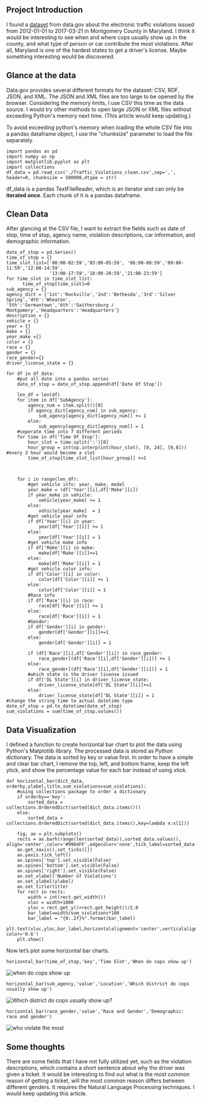 ## Project Introduction
I found a [dataset](https://catalog.data.gov/dataset/traffic-violations-56dda) from data.gov about the electronic traffic violations issued from 2012-01-01 to 2017-03-21 in Montgomery County in Maryland. I think it would be interesting to see when and where cops usually show up in the county, and what type of person or car contribute the most violations. After all, Maryland is one of the hardest states to get a driver's license. Maybe something interesting would be discovered.

## Glance at the data
Data.gov provides several different formats for the dataset: CSV, RDF, JSON, and XML. The JSON and XML files are too large to be opened by the browser. Considering the memory limits, I use CSV this time as the data source. I would try other methods to open large JSON or XML files without exceeding Python's memory next time. (This article would keep updating.)

To avoid exceeding python's memory when loading the whole CSV file into a pandas dataframe object, I use the "chunksize" parameter to load the file separately. 

```
import pandas as pd
import numpy as np
import matplotlib.pyplot as plt
import collections
df_data = pd.read_csv('./Traffic_Violations_clean.csv',sep=',', header=0, chunksize = 500000,dtype = str)
```

df_data is a pandas TextFileReader, which is an iterator and can only be **iterated once**. Each chunk of it is a pandas dataframe.

## Clean Data
After glancing at the CSV file, I want to extract the fields such as date of stop, time of stop, agency name, violation descriptions, car information, and demographic information.

```
date_of_stop = pd.Series()
time_of_stop = {}
time_slot_list=['00:00-02:59','03:00-05:59', '06:00-08:59','09:00-11:59','12:00-14:59',
                '13:00-17:59','18:00-20:59','21:00-23:59']
for time_slot in time_slot_list:
      time_of_stop[time_slot]=0             
sub_agency = {}
agency_dict = {'1st':'Rockville','2nd':'Bethesda','3rd':'Silver Spring','4th':'Wheaton',
'5th':'Germantown','6th':'Gaithersburg / Montgomery','Headquarters':'Headquarters'}
description = {}
vehicle = {}
year = {}
make = {}
year_make ={}
color = {}
race = {}
gender = {}
race_gender={}
driver_license_state = {}

for df in df_data:
    #put all date into a pandas series
    date_of_stop = date_of_stop.append(df['Date Of Stop'])
    
    len_df = len(df)
    for item in df['SubAgency']:
        agency_num = item.split()[0]
        if agency_dict[agency_num] in sub_agency:
            sub_agency[agency_dict[agency_num]] += 1
        else:
            sub_agency[agency_dict[agency_num]] = 1
    #seperate time into 7 different perieds
    for time in df['Time Of Stop']:
        hour_slot = time.split(':')[0]
        hour_group = int(np.interp(int(hour_slot), [0, 24], [0,8])) #every 3 hour would become a slot       
        time_of_stop[time_slot_list[hour_group]] +=1

        
    
    for i in range(len_df):
        #get vehicle info: year, make, model
        year_make = (df['Year'][i],df['Make'][i])
        if year_make in vehicle:
            vehicle[year_make] += 1
        else:
            vehicle[year_make]  = 1
        #get vehicle year info
        if df['Year'][i] in year:
            year[df['Year'][i]] += 1
        else:
            year[df['Year'][i]] = 1
        #get vehicle make info
        if df['Make'][i] in make:
            make[df['Make'][i]]+=1
        else:
            make[df['Make'][i]] = 1       
        #get vehicle color info:
        if df['Color'][i] in color:
            color[df['Color'][i]] += 1
        else:
            color[df['Color'][i]] = 1
        #Race info
        if df['Race'][i] in race:
            race[df['Race'][i]] += 1
        else:
            race[df['Race'][i]] = 1
        #Gender:
        if df['Gender'][i] in gender:
            gender[df['Gender'][i]]+=1
        else:
            gender[df['Gender'][i]] = 1
        
        if (df['Race'][i],df['Gender'][i]) in race_gender:
            race_gender[(df['Race'][i],df['Gender'][i])] += 1
        else:
            race_gender[(df['Race'][i],df['Gender'][i])] = 1
        #which state is the driver license issued
        if df['DL State'][i] in driver_license_state:
            driver_license_state[df['DL State'][i]]+=1
        else:
            driver_license_state[df['DL State'][i]] = 1
#change the string time to actual datetime type            
date_of_stop = pd.to_datetime(date_of_stop)      
sum_violations = sum(time_of_stop.values())               
```

## Data Visualization
I defined a function to create horizontal bar chart to plot the data using Python's Matplotlib library. The processed data is stored as Python dictionary. The data is sorted by key or value first. In order to have a simple and clear bar chart, I remove the top, left, and bottom frame, keep the left ytick, and show the percentage value for each bar instead of using xtick. 

```
def horizontal_bar(dict_data, orderby,ylabel,title,sum_violations=sum_violations):
    #using collections package to order a dictionary 
    if orderby=='key':
        sorted_data = collections.OrderedDict(sorted(dict_data.items()))
    else:
        sorted_data = collections.OrderedDict(sorted(dict_data.items(),key=lambda x:x[1]))
    
    fig, ax = plt.subplots()
    rects = ax.barh(range(len(sorted_data)),sorted_data.values(), align='center',color='#99D4FF',edgecolor='none',tick_label=sorted_data.keys())        
    ax.get_xaxis().set_ticks([])
    ax.yaxis.tick_left()
    ax.spines['top'].set_visible(False)
    ax.spines['bottom'].set_visible(False)
    ax.spines['right'].set_visible(False)
    ax.set_xlabel('Number of Violations')
    ax.set_ylabel(ylabel)
    ax.set_title(title)
    for rect in rects:
        width = int(rect.get_width())
        xloc = width+1000
        yloc = rect.get_y()+rect.get_height()/2.0
        bar_label=width/sum_violations*100
        bar_label = "{0:.2f}%".format(bar_label)
        plt.text(xloc,yloc,bar_label,horizontalalignment='center',verticalalignment='center', color='0.6')
    plt.show()    
```

Now let’s plot some horizontal bar charts.

```
horizontal_bar(time_of_stop,'key','Time Slot','When do cops show up')   
```

![when do cops show up](./time_cop_show_up.png)

```
horizontal_bar(sub_agency,'value','Location','Which district do cops usually show up')  
```

![Which district do cops usually show up?](./where_cop_show_up.png)

```
horizontal_bar(race_gender,'value','Race and Gender','Demographic: race and gender') 
```

![who violate the most](race_gender.png)


## Some thoughts
There are some fields that I have not fully utilized yet, such as the violation descriptions, which contains a short sentence about why the driver was given a ticket. It would be interesting to find out what is the most common reason of getting a ticket, will the most common reason differs between different genders. It requires the Natural Language Processing techniques. I would keep updating this article.
